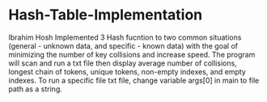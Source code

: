 # Hash-Table-Implementation
Ibrahim Hosh 
Implemented 3 Hash fucntion to two common situations (general - unknown data, and
specific - known data) with the goal of minimizing the number of key collisions and increase speed. 
The program will scan and run a txt file then display average number of collisions, longest chain of tokens, unique tokens, non-empty indexes, and empty indexes. 
To run a specific file txt file, change variable args[0] in main to file path as a string. 
